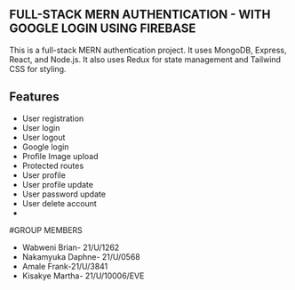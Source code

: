 ## FULL-STACK MERN AUTHENTICATION - WITH GOOGLE LOGIN USING FIREBASE

This is a full-stack MERN authentication project. It uses MongoDB, Express, React, and Node.js. It also uses Redux for state management and Tailwind CSS for styling.


## Features

- User registration
- User login
- User logout
- Google login
- Profile Image upload
- Protected routes
- User profile
- User profile update
- User password update
- User delete account
- 
#GROUP MEMBERS
- Wabweni Brian- 21/U/1262
- Nakamyuka Daphne- 21/U/0568
- Amale Frank-21/U/3841
- Kisakye Martha- 21/U/10006/EVE
